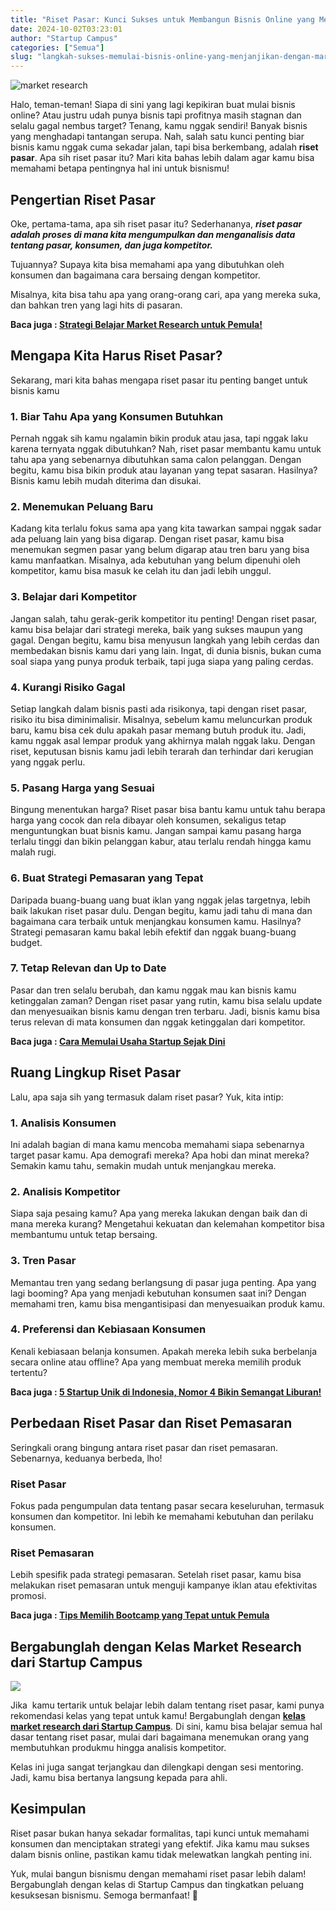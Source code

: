 ```yaml
---
title: "Riset Pasar: Kunci Sukses untuk Membangun Bisnis Online yang Menjanjikan!"
date: 2024-10-02T03:23:01
author: "Startup Campus"
categories: ["Semua"]
slug: "langkah-sukses-memulai-bisnis-online-yang-menjanjikan-dengan-market-research"
---
```


![market research](https://www.startupcampus.id/blog/wp-content/uploads/2024/10/market-research.jpg)

Halo, teman-teman! Siapa di sini yang lagi kepikiran buat mulai bisnis online? Atau justru udah punya bisnis tapi profitnya masih stagnan dan selalu gagal nembus target? Tenang, kamu nggak sendiri! Banyak bisnis yang menghadapi tantangan serupa. Nah, salah satu kunci penting biar bisnis kamu nggak cuma sekadar jalan, tapi bisa berkembang, adalah **riset pasar**.  Apa sih riset pasar itu? Mari kita bahas lebih dalam agar kamu bisa memahami betapa pentingnya hal ini untuk bisnismu!

## **Pengertian Riset Pasar**

Oke, pertama-tama, apa sih riset pasar itu? Sederhananya, ***riset pasar adalah proses di mana kita mengumpulkan dan menganalisis data tentang pasar, konsumen, dan juga kompetitor.***

Tujuannya? Supaya kita bisa memahami apa yang dibutuhkan oleh konsumen dan bagaimana cara bersaing dengan kompetitor. 

Misalnya, kita bisa tahu apa yang orang-orang cari, apa yang mereka suka, dan bahkan tren yang lagi hits di pasaran.

**Baca juga : [Strategi Belajar Market Research untuk Pemula!](https://startupcampus.id/blog/strategi-belajar-market-research-untuk-pemula/)**

## **Mengapa Kita Harus Riset Pasar?**

Sekarang, mari kita bahas mengapa riset pasar itu penting banget untuk bisnis kamu

### **1. Biar Tahu Apa yang Konsumen Butuhkan**

Pernah nggak sih kamu ngalamin bikin produk atau jasa, tapi nggak laku karena ternyata nggak dibutuhkan? Nah, riset pasar membantu kamu untuk tahu apa yang sebenarnya dibutuhkan sama calon pelanggan. Dengan begitu, kamu bisa bikin produk atau layanan yang tepat sasaran. Hasilnya? Bisnis kamu lebih mudah diterima dan disukai.

### **2. Menemukan Peluang Baru**

Kadang kita terlalu fokus sama apa yang kita tawarkan sampai nggak sadar ada peluang lain yang bisa digarap. Dengan riset pasar, kamu bisa menemukan segmen pasar yang belum digarap atau tren baru yang bisa kamu manfaatkan. Misalnya, ada kebutuhan yang belum dipenuhi oleh kompetitor, kamu bisa masuk ke celah itu dan jadi lebih unggul.

### **3. Belajar dari Kompetitor**

Jangan salah, tahu gerak-gerik kompetitor itu penting! Dengan riset pasar, kamu bisa belajar dari strategi mereka, baik yang sukses maupun yang gagal. Dengan begitu, kamu bisa menyusun langkah yang lebih cerdas dan membedakan bisnis kamu dari yang lain. Ingat, di dunia bisnis, bukan cuma soal siapa yang punya produk terbaik, tapi juga siapa yang paling cerdas.

### **4. Kurangi Risiko Gagal**

Setiap langkah dalam bisnis pasti ada risikonya, tapi dengan riset pasar, risiko itu bisa diminimalisir. Misalnya, sebelum kamu meluncurkan produk baru, kamu bisa cek dulu apakah pasar memang butuh produk itu. Jadi, kamu nggak asal lempar produk yang akhirnya malah nggak laku. Dengan riset, keputusan bisnis kamu jadi lebih terarah dan terhindar dari kerugian yang nggak perlu.

### **5. Pasang Harga yang Sesuai**

Bingung menentukan harga? Riset pasar bisa bantu kamu untuk tahu berapa harga yang cocok dan rela dibayar oleh konsumen, sekaligus tetap menguntungkan buat bisnis kamu. Jangan sampai kamu pasang harga terlalu tinggi dan bikin pelanggan kabur, atau terlalu rendah hingga kamu malah rugi.

### **6. Buat Strategi Pemasaran yang Tepat**

Daripada buang-buang uang buat iklan yang nggak jelas targetnya, lebih baik lakukan riset pasar dulu. Dengan begitu, kamu jadi tahu di mana dan bagaimana cara terbaik untuk menjangkau konsumen kamu. Hasilnya? Strategi pemasaran kamu bakal lebih efektif dan nggak buang-buang budget.

### **7. Tetap Relevan dan Up to Date**

Pasar dan tren selalu berubah, dan kamu nggak mau kan bisnis kamu ketinggalan zaman? Dengan riset pasar yang rutin, kamu bisa selalu update dan menyesuaikan bisnis kamu dengan tren terbaru. Jadi, bisnis kamu bisa terus relevan di mata konsumen dan nggak ketinggalan dari kompetitor.

**Baca juga : [Cara Memulai Usaha Startup Sejak Dini](https://startupcampus.id/blog/cara-memulai-usaha-startup-sejak-dini/)**

## **Ruang Lingkup Riset Pasar**

Lalu, apa saja sih yang termasuk dalam riset pasar? Yuk, kita intip:

### **1. Analisis Konsumen**

Ini adalah bagian di mana kamu mencoba memahami siapa sebenarnya target pasar kamu. Apa demografi mereka? Apa hobi dan minat mereka? Semakin kamu tahu, semakin mudah untuk menjangkau mereka.

### **2. Analisis Kompetitor**

Siapa saja pesaing kamu? Apa yang mereka lakukan dengan baik dan di mana mereka kurang? Mengetahui kekuatan dan kelemahan kompetitor bisa membantumu untuk tetap bersaing.

### **3. Tren Pasar**

Memantau tren yang sedang berlangsung di pasar juga penting. Apa yang lagi booming? Apa yang menjadi kebutuhan konsumen saat ini? Dengan memahami tren, kamu bisa mengantisipasi dan menyesuaikan produk kamu.

### **4. Preferensi dan Kebiasaan Konsumen**

Kenali kebiasaan belanja konsumen. Apakah mereka lebih suka berbelanja secara online atau offline? Apa yang membuat mereka memilih produk tertentu?

**Baca juga : [5 Startup Unik di Indonesia, Nomor 4 Bikin Semangat Liburan!](https://startupcampus.id/blog/5-startup-unik-di-indonesia-nomor-4-bikin-semangat-liburan/)**

## **Perbedaan Riset Pasar dan Riset Pemasaran**

Seringkali orang bingung antara riset pasar dan riset pemasaran. Sebenarnya, keduanya berbeda, lho!

### **Riset Pasar**

Fokus pada pengumpulan data tentang pasar secara keseluruhan, termasuk konsumen dan kompetitor. Ini lebih ke memahami kebutuhan dan perilaku konsumen.

### **Riset Pemasaran**

Lebih spesifik pada strategi pemasaran. Setelah riset pasar, kamu bisa melakukan riset pemasaran untuk menguji kampanye iklan atau efektivitas promosi.

**Baca juga : [Tips Memilih Bootcamp yang Tepat untuk Pemula](https://startupcampus.id/blog/tips-memilih-bootcamp-yang-tepat-untuk-pemula/)**

## **Bergabunglah dengan Kelas Market Research dari Startup Campus**

![](https://lh7-rt.googleusercontent.com/docsz/AD_4nXfQ4PgBoVmd5Cg8RmJ7mqw1l8VFhIfqQHIcwblADp7X0LPaCJYgxNl8zy_JP7wmyzISDu9TclM0fPRGkMu1KRqrZK5AB9Uqmw1QlbSjYRJx6hnMFHhpA4QS4jdPu-Ch2RIy5pKCe3bVg3zMzE5shVjr080C?key=48XTZ_XDcj7CRKKYKNUwPQ)

Jika  kamu tertarik untuk belajar lebih dalam tentang riset pasar, kami punya rekomendasi kelas yang tepat untuk kamu! Bergabunglah dengan **[kelas market research dari Startup Campus](https://startupcampus.myr.id/course/business-blueprint)**. Di sini, kamu bisa belajar semua hal dasar tentang riset pasar, mulai dari bagaimana menemukan orang yang membutuhkan produkmu hingga analisis kompetitor.

Kelas ini juga sangat terjangkau dan dilengkapi dengan sesi mentoring. Jadi, kamu bisa bertanya langsung kepada para ahli. 

## **Kesimpulan**

Riset pasar bukan hanya sekadar formalitas, tapi kunci untuk memahami konsumen dan menciptakan strategi yang efektif. Jika kamu mau sukses dalam bisnis online, pastikan kamu tidak melewatkan langkah penting ini.

Yuk, mulai bangun bisnismu dengan memahami riset pasar lebih dalam! Bergabunglah dengan kelas di Startup Campus dan tingkatkan peluang kesuksesan bisnismu. Semoga bermanfaat! 🌟

